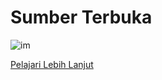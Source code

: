# Sumber Terbuka

![im](https://github.com/Buat-Halaman-Bisnis-Kamu/Facebook-Developer/blob/master/Dock/Screenshot_2020-06-19-12-08-14.jpg)

[Pelajari Lebih Lanjut](https://developers.facebook.com/products#open-source)
